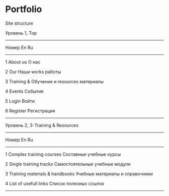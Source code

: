 # Portfolio
Site structure

Уровень 1, Top

--------------------------------------
Номер  En             Ru
-----  -------------- ----------------
1      About us       О нас

2      Our            Наши
       works          работы

3      Training &     Обучение и 
       resources      материалы

4      Events         События

5      Login          Войти

6      Register       Регистрация

--------------------------------------

Уровень 2, 3-Training & Resources

----------------------------------------------------------------------------------
Номер  En                                   Ru
-----  ------------------------------------ --------------------------------------
1      Complex training courses             Составные учебные курсы

2      Single training tracks               Самостоятельные учебные модули

3      Training materials & handbooks       Учебные материалы и справочники

4      List of usefull links                Список полезных ссылок

----------------------------------------------------------------------------------

